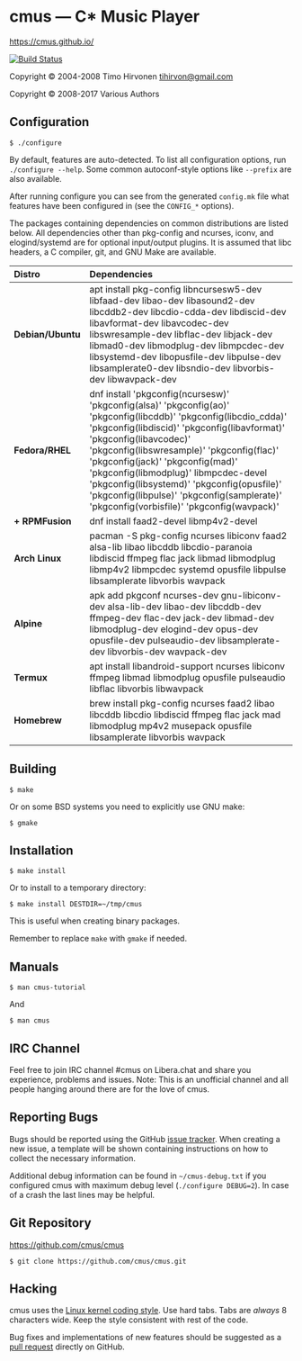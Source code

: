 # cmus — C\* Music Player

https://cmus.github.io/

[![Build Status](https://github.com/cmus/cmus/actions/workflows/build.yml/badge.svg)](https://github.com/cmus/cmus/actions/workflows/build.yml)

Copyright © 2004-2008 Timo Hirvonen <tihirvon@gmail.com>

Copyright © 2008-2017 Various Authors


## Configuration

    $ ./configure

By default, features are auto-detected. To list all configuration options, run
`./configure --help`. Some common autoconf-style options like `--prefix` are
also available.

After running configure you can see from the generated `config.mk` file
what features have been configured in (see the `CONFIG_*` options).

The packages containing dependencies on common distributions are listed below. All dependencies other than pkg-config and ncurses, iconv, and elogind/systemd are for optional input/output plugins. It is assumed that libc headers, a C compiler, git, and GNU Make are available.

| Distro            | Dependencies |
| :--               | :--          |
| **Debian/Ubuntu** | apt install pkg-config libncursesw5-dev libfaad-dev libao-dev libasound2-dev libcddb2-dev libcdio-cdda-dev libdiscid-dev libavformat-dev libavcodec-dev libswresample-dev libflac-dev libjack-dev libmad0-dev libmodplug-dev libmpcdec-dev libsystemd-dev libopusfile-dev libpulse-dev libsamplerate0-dev libsndio-dev libvorbis-dev libwavpack-dev |
| **Fedora/RHEL**   | dnf install 'pkgconfig(ncursesw)' 'pkgconfig(alsa)' 'pkgconfig(ao)' 'pkgconfig(libcddb)' 'pkgconfig(libcdio_cdda)' 'pkgconfig(libdiscid)' 'pkgconfig(libavformat)' 'pkgconfig(libavcodec)' 'pkgconfig(libswresample)' 'pkgconfig(flac)' 'pkgconfig(jack)' 'pkgconfig(mad)' 'pkgconfig(libmodplug)' libmpcdec-devel 'pkgconfig(libsystemd)' 'pkgconfig(opusfile)' 'pkgconfig(libpulse)' 'pkgconfig(samplerate)' 'pkgconfig(vorbisfile)' 'pkgconfig(wavpack)' |
| **+ RPMFusion**   | dnf install faad2-devel libmp4v2-devel |
| **Arch Linux**    | pacman -S pkg-config ncurses libiconv faad2 alsa-lib libao libcddb libcdio-paranoia libdiscid ffmpeg flac jack libmad libmodplug libmp4v2 libmpcdec systemd opusfile libpulse libsamplerate libvorbis wavpack |
| **Alpine**        | apk add pkgconf ncurses-dev gnu-libiconv-dev alsa-lib-dev libao-dev libcddb-dev ffmpeg-dev flac-dev jack-dev libmad-dev libmodplug-dev elogind-dev opus-dev opusfile-dev pulseaudio-dev libsamplerate-dev libvorbis-dev wavpack-dev |
| **Termux**        | apt install libandroid-support ncurses libiconv ffmpeg libmad libmodplug opusfile pulseaudio libflac libvorbis libwavpack |
| **Homebrew**      | brew install pkg-config ncurses faad2 libao libcddb libcdio libdiscid ffmpeg flac jack mad libmodplug mp4v2 musepack opusfile libsamplerate libvorbis wavpack |


## Building

    $ make

Or on some BSD systems you need to explicitly use GNU make:

    $ gmake


## Installation

    $ make install

Or to install to a temporary directory:

    $ make install DESTDIR=~/tmp/cmus

This is useful when creating binary packages.

Remember to replace `make` with `gmake` if needed.


## Manuals

    $ man cmus-tutorial

And

    $ man cmus


## IRC Channel

Feel free to join IRC channel #cmus on Libera.chat and share you experience,
problems and issues. Note: This is an unofficial channel and all people hanging
around there are for the love of cmus.


## Reporting Bugs

Bugs should be reported using the GitHub [issue
tracker](https://github.com/cmus/cmus/issues). When creating a new issue, a
template will be shown containing instructions on how to collect the necessary
information.

Additional debug information can be found in `~/cmus-debug.txt` if you
configured cmus with maximum debug level (`./configure DEBUG=2`). In case of a
crash the last lines may be helpful.


## Git Repository

https://github.com/cmus/cmus

    $ git clone https://github.com/cmus/cmus.git


## Hacking

cmus uses the [Linux kernel coding
style](https://www.kernel.org/doc/html/latest/process/coding-style.html). Use
hard tabs. Tabs are _always_ 8 characters wide. Keep the style consistent with
rest of the code.

Bug fixes and implementations of new features should be suggested as a
[pull request](https://github.com/cmus/cmus/pulls) directly on GitHub.

